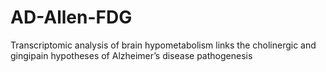 # AD-Allen-FDG
Transcriptomic analysis of brain hypometabolism links the cholinergic and gingipain hypotheses of Alzheimer’s disease pathogenesis
